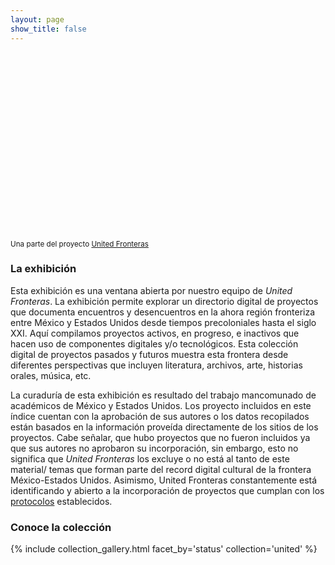 ```yaml
---
layout: page
show_title: false
---
```


<div class='wax-parallax full-width top-banner'>
  <div class='parallax-image' style="background-image: url('{{site.baseurl}}/img/us-mex.jpg'); background-position: 0% 15%; height: 300px !important;"></div>

  <div class='parallax-caption'>
    <div class='wax-inline-container'>
      <small>Una parte del proyecto <a href='https://unitedfronteras.github.io/'>United Fronteras</a></small>
    </div>
  </div>

</div>

### La exhibición

Esta exhibición es una ventana abierta por nuestro equipo de *United Fronteras*. La exhibición permite explorar un directorio digital de proyectos que documenta encuentros y desencuentros en la ahora región fronteriza entre México y Estados Unidos desde tiempos precoloniales hasta el siglo XXI. Aquí compilamos proyectos activos, en progreso, e inactivos que hacen uso de componentes digitales y/o tecnológicos. Esta colección digital de proyectos pasados y futuros muestra esta frontera desde diferentes perspectivas que incluyen literatura, archivos, arte, historias orales, música, etc.

La curaduría de esta exhibición es resultado del trabajo mancomunado de académicos de México y Estados Unidos. Los proyecto incluidos en este índice cuentan con la aprobación de sus autores o los datos recopilados están basados en la información proveída directamente de los sitios de los proyectos. Cabe señalar, que hubo proyectos que no fueron incluidos ya que sus autores no aprobaron su incorporación, sin embargo, esto no significa que *United Fronteras* los excluye o no está al tanto de este material/ temas que forman parte del record digital cultural de la frontera México-Estados Unidos. Asimismo, United Fronteras constantemente está identificando y abierto a la incorporación de proyectos que cumplan con los [protocolos](https://unitedfronteras.github.io/es/collaborate/) establecidos.


### Conoce la colección

{% include collection_gallery.html facet_by='status' collection='united' %}
